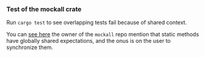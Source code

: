 ### Test of the mockall crate

Run `cargo test` to see overlapping tests fail because of shared context.

You can [see here](https://github.com/asomers/mockall/issues/338#issuecomment-923594273) the owner of the `mockall` repo mention that static methods have globally shared expectations, and the onus is on the user to synchronize them.
